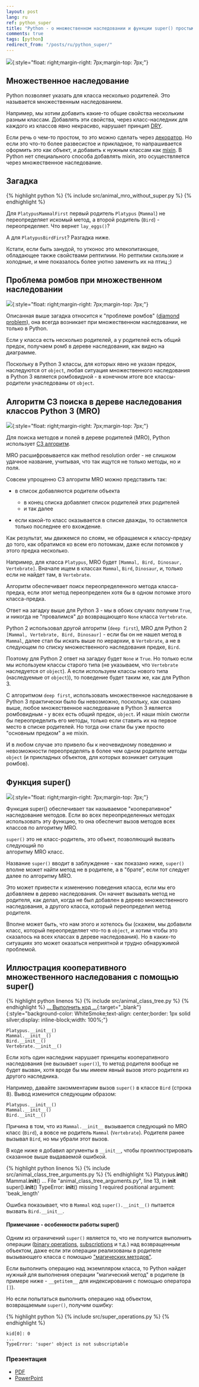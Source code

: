 ```yaml
---
layout: post
lang: ru
ref: python_super
title: "Python - о множественном наследовании и функции super() простыми словами"
comments: true
tags: [python]
redirect_from: "/posts/ru/python_super/"
---
```

![](/images/logo_super!.png){:style="float: right;margin-right: 7px;margin-top: 7px;"}

<style type="text/css">
  h2 {
    content: "";
    clear: both;
  }
</style>

## Множественное наследование

Python позволяет указать для класса несколько родителей.
Это называется множественным наследованием.

Например, мы хотим добавить какие-то общие свойства нескольким разным классам.
Добавлять эти свойства, через класс-наследник для каждого из классов явно некрасиво,
нарушает принцип [DRY](https://ru.wikipedia.org/wiki/Don’t_repeat_yourself).

Если речь о чем-то простом, то это можно сделать через 
[декоратор](https://www.python.org/dev/peps/pep-0318/).
Но если это что-то более развесистое и прикладное, то напрашивается оформить это
как объект, и добавить к нужным классам как [mixin](https://ru.wikipedia.org/wiki/Примесь_(программирование)).
В Python нет специального способа добавлять mixin, это осуществляется через
множественное наследование.

## Загадка

{% highlight python %}
{% include src/animal_mro_without_super.py %}
{% endhighlight %}

Для `PlatypusMammalFirst` первый родитель `Platypus` (`Mammal`) не переопределяет искомый метод, 
а второй родитель (`Bird`) - переопределяет. Что вернет `lay_eggs()`?

А для `PlatypusBirdFirst`?
Разгадка ниже.

Кстати, если быть занудой, то утконос это млекопитающее, обладающее также свойствами рептилиии. 
Но рептилии скользкие и холодные, и мне показалось более уютно заменить их на птиц ;)


## Проблема ромбов при множественном наследовании
![](/images/object_diamond_uml.png){:style="float: right;margin-right: 7px;margin-top: 7px;"}
    
Описанная выше загадка относится к "проблеме ромбов" 
([diamond problem](https://en.wikipedia.org/wiki/Multiple_inheritance#The_diamond_problem)),
она всегда возникает при множественном наследовании, не только в Python.

Если у класса есть несколько родителей, а у родителей есть общий предок, получаем 
ромб в дереве наследования, как видно на диаграмме.

Поскольку в Python 3 классы, для которых явно не указан предок, наследуются от 
`object`, любая ситуация множественного наследования в Python 3 является 
ромбовидной - в конечном итоге все классы-родители унаследованы от `object`.


## Алгоритм C3 поиска в дереве наследования классов Python 3 (MRO)
![](/images/diamond_uml.png){:style="float: right;margin-right: 7px;margin-top: 7px;"}

Для поиска методов и полей в дереве родителей (MRO), Python использует 
[C3 алгоритм](https://ru.wikipedia.org/wiki/C3-линеаризация).

MRO расшифровывается как method resolution order - не слишком удачное название, 
учитывая, что так ищутся не только методы, но и поля.

Совсем упрощенно C3 алгоритм MRO можно представить так:

* в список добавляются родители объекта

  * в конец списка добавляет список родителей этих родителей
  * и так далее
  
* если какой-то класс оказывается в списке дважды, то оставляется только
последнее его вхождение.

Как результат, мы движемся по слоям, не обращаемся к классу-предку до 
того, как обратимся ко всем его потомкам, даже если потомков у этого
предка несколько.

Например, для класса `Platypus`, MRO будет `[Mammal, Bird, Dinosaur, Vertebrate]`.
Вначале ищем в классах `Mammal`, `Bird`, `Dinosaur`, и,  только если не найдет 
там, в `Vertebrate`.

Алгоритм обеспечивает поиск переопределенного метода класса-предка, если
этот метод переопределен хотя бы в одном потомке этого класса-предка.  

Ответ на загадку выше для Python 3 - мы в обоих случаях получим `True`, и 
никогда не "провалимся" до возвращающего `None` класса `Vertebrate`.

Python 2 использовал другой алгоритм (`deep first`), MRO для Python 2
`[Mammal, Vertebrate, Bird, Dinosaur]` - если бы он не нашел метод в `Mammal`, далее стал 
бы искать выше по иерархии, в `Vertebrate`, а не в  следующем по списку 
множественного наследования предке, `Bird`. 

Поэтому для Python 2 ответ на  загадку будет `None` и `True`.
Но только если мы используем классы старого типа
(не указываем, что `Vertebrate` наследуется от `object`). 
А если используем классы нового типа (наследуемые от `object`)), то поведение будет 
таким же,  как для Python 3.

С алгоритмом `deep first`, использовать множественное наследование в Python 3
практически было бы невозможно, поскольку, как сказано выше, любое множественное
наследование в Python 3 является ромбовидным - у всех есть общий предок, `object`. И наши
mixin смогли бы переопределить его методы, только если ставить их на первое место
в списке родителей. Но тогда они стали бы уже просто "основным предком" а не mixin. 

И в любом случае это привело бы к неочевидному поведению и невозможности переопределять 
в более чем одном родителе методы `object` (и прикладных объектов, для которых возникает 
ситуация ромбов).


## Функция super()
![](/images/animal_class_tree_uml.png){:style="float: right;margin-right: 7px;margin-top: 7px;"}

Функция super() обеспечивает так называемое "кооперативное" наследование методов.
Если во всех переопределенных методах использовать эту функцию, то она обеспечит 
вызов методов всех классов по алгоритму MRO.

`super()` это не класс-родитель, это объект, позволяющий вызвать следующий по  
алгоритму MRO класс.

Название `super()` вводит в заблуждение - как показано ниже, `super()`
вполне может найти метод не в родителе, а в "брате", если тот следует далее 
по алгоритму MRO.

Это может привести к изменению поведения класса, если мы его добавляем в
дерево наследования. Он начнет вызывать метод не родителя, как делал, когда
не был добавлен в дерево множественного наследования, а другого класса, который
переопределил метод родителя. 

Вполне может быть, что нам этого и
хотелось бы (скажем, мы добавили класс, который переопределяет что-то в `object`,
и хотим чтобы это сказалось на всех классах в дереве наследования).
Но в каких-то ситуациях это может оказаться неприятной и трудно обнаружимой
проблемой.


## Иллюстрация кооперативного множественного наследования с помощью super()


{% highlight python linenos %}
{% include src/animal_class_tree.py %}
{% endhighlight %}
[... Выполнить код ...](https://trinket.io/python3/87415de54d){:target="_blank"}{:style="background-color: WhiteSmoke;text-align: center;border: 1px solid silver;display: inline-block;width: 100%;"}

    Platypus.__init__()
    Mammal.__init__()
    Bird.__init__()
    Vertebrate.__init__()


Если хоть один наследник нарушает принципы кооперативного наследования (не
вызывает `super()`), то метод родителя вообще не будет вызван, хотя
вроде бы мы имеем явный вызов этого родителя из другого наследника.

Например, давайте закомментарим вызов `super()` в классе `Bird` (строка 8). 
Вывод изменится следующим образом:

    Platypus.__init__()
    Mammal.__init__()
    Bird.__init__()
    
Причина в том, что из `Mammal.__init__` вызывается следующий по MRO класс
(`Bird`), а вовсе не родитель `Mammal` (`Vertebrate`). 
Родителя ранее вызывал `Bird`, но мы убрали этот вызов.

В коде ниже я добавил аргументы в `__init__`, чтобы проиллюстрировать сказанное
выше выдаваемой ошибкой.

{% highlight python linenos %}
{% include src/animal_class_tree_arguments.py %}
{% endhighlight %}
    Platypus.__init__()
    Mammal.__init__()
    ...
    File "animal_class_tree_arguments.py", line 13, in __init__
        super().__init__()
    TypeError: __init__() missing 1 required positional argument: 'beak_length'

Ошибка показывает, что в `Mammal` код `super().__init__()` пытается 
вызвать `Bird.__init__`.


#### Примечание - особенности работы super()

Одним из ограничений `super()` является то, что не получится выполнить операции
([binary operations](https://docs.python.org/3/reference/expressions.html#binary-arithmetic-operations),
[subscriptions](https://docs.python.org/3/reference/expressions.html?highlight=slice#subscriptions)
и т.д.)
над возвращенным объектом, даже если эти операции реализованы в родителе 
вызывающего класса с помощью 
["магических методов"](https://docs.python.org/3/library/operator.html). 

Если выполнить операцию над экземпляром класса, то Python найдет
нужный для выполнения операции "магический метод" в родителе (в примере ниже -
`__getitem__` для индексирования с помощью оператора `[]`).

Но если попытаться выполнить операцию над объектом, возвращаемым `super()`, 
получим ошибку:

{% highlight python %}
{% include src/super_operations.py %}
{% endhighlight %}

    kid[0]: 0
    ...
    TypeError: 'super' object is not subscriptable
    
### Презентация
* [PDF](/files/PythonSuper.pdf)
* [PowerPoint](/files/PythonSuper.pptx)
